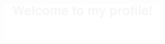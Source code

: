<img decoding="async" src="https://github.com/zheshigewenti/zheshigewenti/blob/master/Bottom_up.svg" height="50%">
<p align="center">

</p>
<!--   my-icons -->
<!--   grid-snake -->
<!-- ![](https://github.com/zheshigewenti/github-contribution-grid-snake.svg) -->


